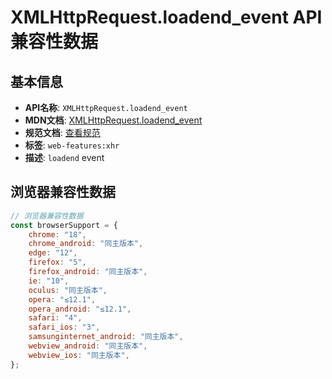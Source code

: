 # XMLHttpRequest.loadend_event API 兼容性数据

## 基本信息

- **API名称**: `XMLHttpRequest.loadend_event`
- **MDN文档**: [XMLHttpRequest.loadend_event](https://developer.mozilla.org/docs/Web/API/XMLHttpRequestEventTarget/loadend_event)
- **规范文档**: [查看规范](https://xhr.spec.whatwg.org/#event-xhr-loadend,https://xhr.spec.whatwg.org/#handler-xhr-onloadend)
- **标签**: `web-features:xhr`
- **描述**: `loadend` event

## 浏览器兼容性数据

```javascript
// 浏览器兼容性数据
const browserSupport = {
    chrome: "18",
    chrome_android: "同主版本",
    edge: "12",
    firefox: "5",
    firefox_android: "同主版本",
    ie: "10",
    oculus: "同主版本",
    opera: "≤12.1",
    opera_android: "≤12.1",
    safari: "4",
    safari_ios: "3",
    samsunginternet_android: "同主版本",
    webview_android: "同主版本",
    webview_ios: "同主版本",
};

```


